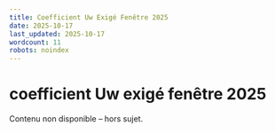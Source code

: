 ```yaml
---
title: Coefficient Uw Exigé Fenêtre 2025
date: 2025-10-17
last_updated: 2025-10-17
wordcount: 11
robots: noindex
---
```


# coefficient Uw exigé fenêtre 2025

Contenu non disponible – hors sujet.